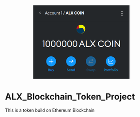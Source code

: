 <p align="center">
  <img src="1.png" alt="ALX TOKEN REPRESENTATION" >
</p>

# ALX_Blockchain_Token_Project
This is a token build on Ethereum Blockchain
